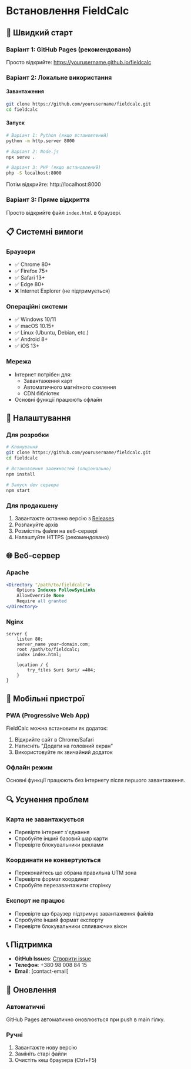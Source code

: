 # Встановлення FieldCalc

## 🚀 Швидкий старт

### Варіант 1: GitHub Pages (рекомендовано)
Просто відкрийте: https://yourusername.github.io/fieldcalc

### Варіант 2: Локальне використання

#### Завантаження
```bash
git clone https://github.com/yourusername/fieldcalc.git
cd fieldcalc
```

#### Запуск
```bash
# Варіант 1: Python (якщо встановлений)
python -m http.server 8000

# Варіант 2: Node.js
npx serve .

# Варіант 3: PHP (якщо встановлений)
php -S localhost:8000
```

Потім відкрийте: http://localhost:8000

### Варіант 3: Пряме відкриття
Просто відкрийте файл `index.html` в браузері.

## 📋 Системні вимоги

### Браузери
- ✅ Chrome 80+
- ✅ Firefox 75+
- ✅ Safari 13+
- ✅ Edge 80+
- ❌ Internet Explorer (не підтримується)

### Операційні системи
- ✅ Windows 10/11
- ✅ macOS 10.15+
- ✅ Linux (Ubuntu, Debian, etc.)
- ✅ Android 8+
- ✅ iOS 13+

### Мережа
- Інтернет потрібен для:
  - Завантаження карт
  - Автоматичного магнітного схилення
  - CDN бібліотек
- Основні функції працюють офлайн

## 🔧 Налаштування

### Для розробки
```bash
# Клонування
git clone https://github.com/yourusername/fieldcalc.git
cd fieldcalc

# Встановлення залежностей (опціонально)
npm install

# Запуск dev сервера
npm start
```

### Для продакшену
1. Завантажте останню версію з [Releases](../../releases)
2. Розпакуйте архів
3. Розмістіть файли на веб-сервері
4. Налаштуйте HTTPS (рекомендовано)

## 🌐 Веб-сервер

### Apache
```apache
<Directory "/path/to/fieldcalc">
    Options Indexes FollowSymLinks
    AllowOverride None
    Require all granted
</Directory>
```

### Nginx
```nginx
server {
    listen 80;
    server_name your-domain.com;
    root /path/to/fieldcalc;
    index index.html;
    
    location / {
        try_files $uri $uri/ =404;
    }
}
```

## 📱 Мобільні пристрої

### PWA (Progressive Web App)
FieldCalc можна встановити як додаток:
1. Відкрийте сайт в Chrome/Safari
2. Натисніть "Додати на головний екран"
3. Використовуйте як звичайний додаток

### Офлайн режим
Основні функції працюють без інтернету після першого завантаження.

## 🔍 Усунення проблем

### Карта не завантажується
- Перевірте інтернет з'єднання
- Спробуйте інший базовий шар карти
- Перевірте блокувальники реклами

### Координати не конвертуються
- Переконайтесь що обрана правильна UTM зона
- Перевірте формат координат
- Спробуйте перезавантажити сторінку

### Експорт не працює
- Перевірте що браузер підтримує завантаження файлів
- Спробуйте інший формат експорту
- Перевірте блокувальники спливаючих вікон

## 📞 Підтримка

- **GitHub Issues**: [Створити issue](../../issues)
- **Телефон**: +380 98 008 84 15
- **Email**: [contact-email]

## 🔄 Оновлення

### Автоматичні
GitHub Pages автоматично оновлюється при push в main гілку.

### Ручні
1. Завантажте нову версію
2. Замініть старі файли
3. Очистіть кеш браузера (Ctrl+F5)